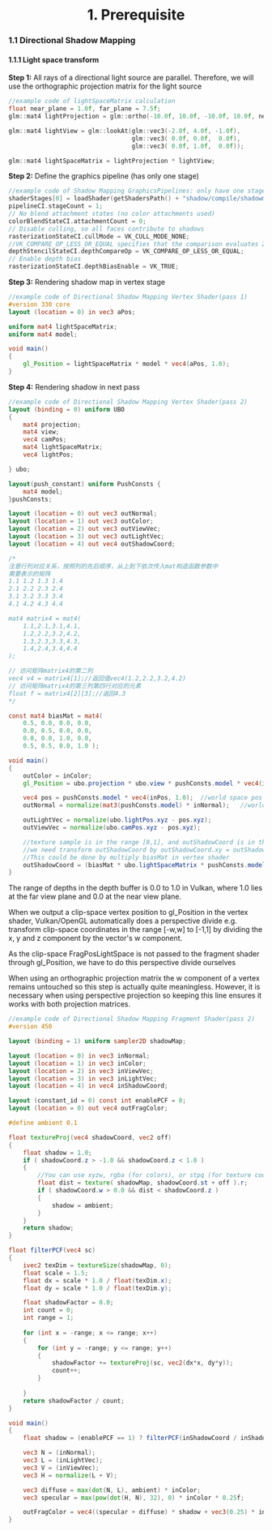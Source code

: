 <h1 align='center' >1. Prerequisite</h1>

### 1.1 Directional Shadow Mapping

#### 1.1.1 Light space transform


**Step 1:**
All rays of a directional light source are parallel. Therefore, we will use the orthographic projection matrix for the light source

```c
//example code of lightSpaceMatrix calculation
float near_plane = 1.0f, far_plane = 7.5f;
glm::mat4 lightProjection = glm::ortho(-10.0f, 10.0f, -10.0f, 10.0f, near_plane, far_plane);  

glm::mat4 lightView = glm::lookAt(glm::vec3(-2.0f, 4.0f, -1.0f), 
                                  glm::vec3( 0.0f, 0.0f,  0.0f), 
                                  glm::vec3( 0.0f, 1.0f,  0.0f));  

glm::mat4 lightSpaceMatrix = lightProjection * lightView; 
```

**Step 2:**
Define the graphics pipeline (has only one stage)
```c
//example code of Shadow Mapping GraphicsPipelines: only have one stage
shaderStages[0] = loadShader(getShadersPath() + "shadow/compile/shadowmap_vert.spv", VK_SHADER_STAGE_VERTEX_BIT);
pipelineCI.stageCount = 1;
// No blend attachment states (no color attachments used)
colorBlendStateCI.attachmentCount = 0;
// Disable culling, so all faces contribute to shadows
rasterizationStateCI.cullMode = VK_CULL_MODE_NONE;
//VK_COMPARE_OP_LESS_OR_EQUAL specifies that the comparison evaluates Z_fragment ≤ Z_attachment, if pass(true), use this fragment rewrite color.
depthStencilStateCI.depthCompareOp = VK_COMPARE_OP_LESS_OR_EQUAL;
// Enable depth bias
rasterizationStateCI.depthBiasEnable = VK_TRUE;
```

**Step 3:**
Rendering shadow map in vertex stage
```glsl
//example code of Directional Shadow Mapping Vertex Shader(pass 1)
#version 330 core
layout (location = 0) in vec3 aPos;

uniform mat4 lightSpaceMatrix;
uniform mat4 model;

void main()
{
    gl_Position = lightSpaceMatrix * model * vec4(aPos, 1.0);
}  
```

**Step 4:**
Rendering shadow in next pass
```glsl
//example code of Directional Shadow Mapping Vertex Shader(pass 2)
layout (binding = 0) uniform UBO 
{
	mat4 projection;
	mat4 view;
	vec4 camPos;
	mat4 lightSpaceMatrix;
	vec4 lightPos;

} ubo;

layout(push_constant) uniform PushConsts {
	mat4 model;
}pushConsts;

layout (location = 0) out vec3 outNormal;
layout (location = 1) out vec3 outColor;
layout (location = 2) out vec3 outViewVec;
layout (location = 3) out vec3 outLightVec;
layout (location = 4) out vec4 outShadowCoord;

/* 
注意行列对应关系，按照列的先后顺序，从上到下依次传入mat构造函数参数中
需要表示的矩阵
1.1 1.2 1.3 1.4
2.1 2.2 2.3 2.4
3.1 3.2 3.3 3.4
4.1 4.2 4.3 4.4

mat4 matrix4 = mat4(
    1.1,2.1,3.1,4.1,
    1.2,2.2,3.2,4.2,
    1.3,2.3,3.3,4.3,
    1.4,2.4,3.4,4.4
);

// 访问矩阵matrix4的第二列
vec4 v4 = matrix4[1];//返回值vec4(1.2,2.2,3.2,4.2)
// 访问矩阵matrix4的第三列第四行对应的元素
float f = matrix4[2][3];//返回4.3
*/

const mat4 biasMat = mat4( 
	0.5, 0.0, 0.0, 0.0,
	0.0, 0.5, 0.0, 0.0,
	0.0, 0.0, 1.0, 0.0,
	0.5, 0.5, 0.0, 1.0 );

void main() 
{
    outColor = inColor;
    gl_Position = ubo.projection * ubo.view * pushConsts.model * vec4(inPos.xyz, 1.0);

    vec4 pos = pushConsts.model * vec4(inPos, 1.0);  //world space pos
    outNormal = normalize(mat3(pushConsts.model) * inNormal);   //world space normal

    outLightVec = normalize(ubo.lightPos.xyz - pos.xyz);
    outViewVec = normalize(ubo.camPos.xyz - pos.xyz);

    //texture sample is in the range [0,1], and outShadowCoord is in the range [-1, 1]
    //we need transform outShadowCoord by outShadowCoord.xy = outShadowCoord.xy * 0.5 + 0.5
    //This could be done by multiply biasMat in vertex shader
    outShadowCoord = (biasMat * ubo.lightSpaceMatrix * pushConsts.model ) * vec4(inPos, 1.0);
}
```

The range of depths in the depth buffer is 0.0 to 1.0 in Vulkan, where 1.0 lies at the far view plane and 0.0 at the near view plane. 

When we output a clip-space vertex position to gl_Position in the vertex shader, Vulkan/OpenGL automatically does a perspective divide e.g. transform clip-space coordinates in the range [-w,w] to [-1,1] by dividing the x, y and z component by the vector's w component. 

As the clip-space FragPosLightSpace is not passed to the fragment shader through gl_Position, we have to do this perspective divide ourselves

When using an orthographic projection matrix the w component of a vertex remains untouched so this step is actually quite meaningless. However, it is necessary when using perspective projection so keeping this line ensures it works with both projection matrices.

```glsl
//example code of Directional Shadow Mapping Fragment Shader(pass 2)
#version 450

layout (binding = 1) uniform sampler2D shadowMap;

layout (location = 0) in vec3 inNormal;
layout (location = 1) in vec3 inColor;
layout (location = 2) in vec3 inViewVec;
layout (location = 3) in vec3 inLightVec;
layout (location = 4) in vec4 inShadowCoord;

layout (constant_id = 0) const int enablePCF = 0;
layout (location = 0) out vec4 outFragColor;

#define ambient 0.1

float textureProj(vec4 shadowCoord, vec2 off)
{
	float shadow = 1.0;
	if ( shadowCoord.z > -1.0 && shadowCoord.z < 1.0 ) 
	{
        //You can use xyzw, rgba (for colors), or stpq (for texture coordinates)
		float dist = texture( shadowMap, shadowCoord.st + off ).r;
		if ( shadowCoord.w > 0.0 && dist < shadowCoord.z ) 
		{
			shadow = ambient;
		}
	}
	return shadow;
}

float filterPCF(vec4 sc)
{
	ivec2 texDim = textureSize(shadowMap, 0);
	float scale = 1.5;
	float dx = scale * 1.0 / float(texDim.x);
	float dy = scale * 1.0 / float(texDim.y);

	float shadowFactor = 0.0;
	int count = 0;
	int range = 1;
	
	for (int x = -range; x <= range; x++)
	{
		for (int y = -range; y <= range; y++)
		{
			shadowFactor += textureProj(sc, vec2(dx*x, dy*y));
			count++;
		}
	
	}
	return shadowFactor / count;
}

void main() 
{	
	float shadow = (enablePCF == 1) ? filterPCF(inShadowCoord / inShadowCoord.w) : textureProj(inShadowCoord / inShadowCoord.w, vec2(0.0));

	vec3 N = (inNormal);
	vec3 L = (inLightVec);
	vec3 V = (inViewVec);
	vec3 H = normalize(L + V);

	vec3 diffuse = max(dot(N, L), ambient) * inColor;
	vec3 specular = max(pow(dot(H, N), 32), 0) * inColor * 0.25f;

	outFragColor = vec4((specular + diffuse) * shadow + vec3(0.25) * inColor, 1.0);
}

```

